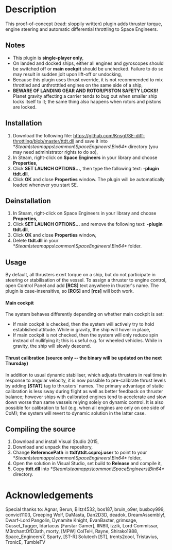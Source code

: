 # Description
This proof-of-concept (read: sloppily written) plugin adds thruster torque, engine steering 
and automatic differential throttling to Space Engineers.

## Notes
* This plugin is **single-player only**,
* On landed and docked ships, either all engines and gyroscopes should be switched off or **main cockpit** should be unchecked. Failure to do so may result in sudden jolt upon lift-off or undocking,
* Because this plugin uses thrust override, it is not recommended to mix throttled and unthrotttled engines on the same side of a ship,
* **BEWARE OF LANDING GEAR AND ROTOR/PISTON SAFETY LOCKS!** Planet gravity affecting a carrier tends to bug out when smaller ship locks itself to it; 
  the same thing also happens when rotors and pistons are locked.
  
## Installation
1. Download the following file:
   https://github.com/Knsgf/SE-diff-throttling/blob/master/ttdt.dll 
   and save it into **Steam\steamapps\common\SpaceEngineers\Bin64\** directory 
   (you may need administrator rights to do so),
2. In Steam, right-click on **Space Engineers** in your library and choose **Properties**,
3. Click **SET LAUNCH OPTIONS...**, then type the following text:
   **-plugin ttdt.dll**,
4. Click **OK** and close **Properties** window. The plugin will be automatically loaded whenever you start SE.

## Deinstallation
1. In Steam, right-click on Space Engineers in your library and choose **Properties**,
2. Click **SET LAUNCH OPTIONS...** and remove the following text:
   **-plugin ttdt.dll**,
3. Click **OK** and close **Properties** window,
4. Delete **ttdt.dll** in your **Steam\steamapps\common\SpaceEngineers\Bin64\** folder.

## Usage
By default, all thrusters exert torque on a ship, but do not participate in steering or stabilisation of the vessel.
To assign a thruster to engine control, open Control Panel and add **[RCS]** text anywhere in thuster's name. 
The plugin is case-insensitive, so **[RCS]** and **[rcs]** will both work.

#### Main cockpit
The system behaves differently depending on whether main cockpit is set:
* If main cockpit is checked, then the system will actively try to hold established attitude. While in gravity, the ship will hover in place,
* If main cockpit is not checked, then the system will only reduce spin instead of nullifying it; this is useful e.g. for wheeled vehicles.
   While in gravity, the ship will slowly descend.
   
#### Thrust calibration (source only -- the binary will be updated on the next Thursday)
In addition to usual dynamic stabiliser, which adjusts thrusters in real time in response to angular velocity, it is now possible to 
pre-calibrate thrust levels by adding **[STAT]** tag to thrusters' names. The primary advantage of static calibration is less sway during flight 
as well as better feedback on thruster balance; however ships with calibrated engines tend to accelerate and slow down worse than same 
vessels relying solely on dynamic control. It is also possible for calibration to fail (e.g. when all engines are only on one side of CoM);
the system will revert to dynamic solution in the latter case.

## Compiling the source
1. Download and install Visual Studio 2015,
2. Download and unpack the repository,
3. Change **ReferencePath** in **ttdt\ttdt.csproj.user** to point to your **Steam\steamapps\common\SpaceEngineers\Bin64\** folder,
4. Open the solution in Visual Studio, set build to **Release** and compile it,
5. Copy **ttdt.dll** into **Steam\steamapps\common\SpaceEngineers\Bin64\** directory.

# Acknowledgements
Special thanks to:
   Agnar, Berun, Blitz4532, bos187, bruin_o9er, busboy999, convict1103, Creeping Wolf, DaMasta, Dan2D3D, deadok, DreamAssembly!, Dwarf-Lord Pangolin, 
   Dynamite Knight, EvanBaxter, grimsage, Gusset_Tugger, Idartacus [Farstar Gamer], IIN8II, izzik, Lord Commissar, M3rchantOfD3ath,
   morty, [MPW] ColTeH, Rayne, Shirako1988, Space_Engineers7, Sparty, [ST-R] Solutech [ST], trents2cool, Tristavius, TronicE, TumbleTV